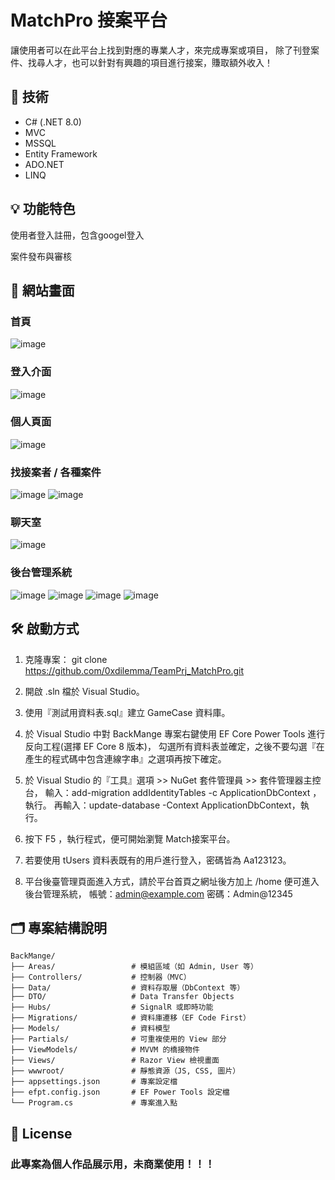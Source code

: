 # MatchPro 接案平台

讓使用者可以在此平台上找到對應的專業人才，來完成專案或項目，
除了刊登案件、找尋人才，也可以針對有興趣的項目進行接案，賺取額外收入！

## 🔧 技術
- C# (.NET 8.0)
- MVC
- MSSQL
- Entity Framework
- ADO.NET
- LINQ

## 💡 功能特色
使用者登入註冊，包含googel登入

案件發布與審核


## 📸 網站畫面
### 首頁
![image](https://github.com/user-attachments/assets/ca8c4273-9dfd-46a6-bacf-27c3e22fbf18)
### 登入介面
![image](https://github.com/user-attachments/assets/9363f8d2-0c38-4d77-b92b-9d216894a1f2)
### 個人頁面
![image](https://github.com/user-attachments/assets/465ac4c1-356d-4558-a885-403d3cc5379d)
### 找接案者 / 各種案件
![image](https://github.com/user-attachments/assets/1eb69623-6ce6-4d8d-ae5a-aad4a26383c0)
![image](https://github.com/user-attachments/assets/6887164f-e542-4a95-8f4d-3b8a8fe5abf3)
### 聊天室
![image](https://github.com/user-attachments/assets/31250b2f-31c8-434f-9860-d09d150f2bfe)
### 後台管理系統
![image](https://github.com/user-attachments/assets/edc3620e-14af-4dab-a442-58b2955b637d)
![image](https://github.com/user-attachments/assets/e0a71600-2d11-4be9-ae2e-5bcdb1bc9a91)
![image](https://github.com/user-attachments/assets/6a7b7a96-55b4-4f46-99bf-dafeb76e7486)
![image](https://github.com/user-attachments/assets/ed068c81-c439-4692-92ea-399a653793a4)




## 🛠️ 啟動方式
1. 克隆專案：
git clone https://github.com/0xdilemma/TeamPrj_MatchPro.git

2. 開啟 .sln 檔於 Visual Studio。

3. 使用『測試用資料表.sql』建立 GameCase 資料庫。
   
4. 於 Visual Studio 中對 BackMange 專案右鍵使用 EF Core Power Tools 進行反向工程(選擇 EF Core 8 版本)，
   勾選所有資料表並確定，之後不要勾選『在產生的程式碼中包含連線字串』之選項再按下確定。
   
5. 於 Visual Studio 的『工具』選項 >> NuGet 套件管理員 >> 套件管理器主控台，
   輸入：add-migration addIdentityTables -c ApplicationDbContext ，執行。
   再輸入：update-database -Context ApplicationDbContext，執行。

6. 按下 F5 ，執行程式，便可開始瀏覽 Match接案平台。
   
8. 若要使用 tUsers 資料表既有的用戶進行登入，密碼皆為 Aa123123。
   
10. 平台後臺管理頁面進入方式，請於平台首頁之網址後方加上 /home 便可進入後台管理系統，
    帳號：admin@example.com 密碼：Admin@12345

## 🗂️ 專案結構說明

```
BackMange/
├── Areas/                 # 模組區域（如 Admin, User 等）
├── Controllers/           # 控制器（MVC）
├── Data/                  # 資料存取層（DbContext 等）
├── DTO/                   # Data Transfer Objects
├── Hubs/                  # SignalR 或即時功能
├── Migrations/            # 資料庫遷移（EF Code First）
├── Models/                # 資料模型
├── Partials/              # 可重複使用的 View 部分
├── ViewModels/            # MVVM 的橋接物件
├── Views/                 # Razor View 檢視畫面
├── wwwroot/               # 靜態資源（JS, CSS, 圖片）
├── appsettings.json       # 專案設定檔
├── efpt.config.json       # EF Power Tools 設定檔
└── Program.cs             # 專案進入點
```

## 📄 License
### 此專案為個人作品展示用，未商業使用！！！
